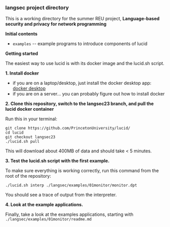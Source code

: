 ### langsec project directory

This is a working directory for the summer REU project, **Language-based security and privacy for network programming**

**Initial contents**

- `examples` -- example programs to introduce components of lucid


**Getting started**

The easiest way to use lucid is with its docker image and the lucid.sh script. 

**1. Install docker**
  - if you are on a laptop/desktop, just install the docker desktop app: [docker desktop](https://www.docker.com/products/docker-desktop/)
  - if you are on a server... you can probably figure out how to install docker

**2. Clone this repository, switch to the langsec23 branch, and pull the lucid docker container**

Run this in your terminal:
```
git clone https://github.com/PrincetonUniversity/lucid/
cd lucid
git checkout langsec23
./lucid.sh pull
```

This will download about 400MB of data and should take < 5 minutes. 

**3. Test the lucid.sh script with the first example.** 

To make sure everything is working correctly, run this command from the root of the repository:

`./lucid.sh interp ./langsec/examples/01monitor/monitor.dpt`

You should see a trace of output from the interpreter. 

**4. Look at the example applications.**

Finally, take a look at the examples applications, starting with `./langsec/examples/01monitor/readme.md`